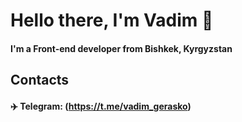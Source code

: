 # Hello there, I'm Vadim 👋
#### I'm a Front-end developer from Bishkek, Kyrgyzstan
## Contacts
#### :airplane: Telegram: (https://t.me/vadim_gerasko)
<!--
**Gerasko-Vadim/Gerasko-Vadim** is a ✨ _special_ ✨ repository because its `README.md` (this file) appears on your GitHub profile.

Here are some ideas to get you started:

- 🔭 I’m currently working on ...
- 🌱 I’m currently learning ...
- 👯 I’m looking to collaborate on ...
- 🤔 I’m looking for help with ...
- 💬 Ask me about ...
- 📫 How to reach me: ...
- 😄 Pronouns: ...
- ⚡ Fun fact: ...
-->
